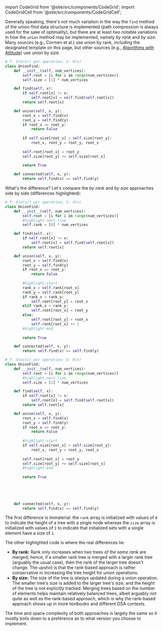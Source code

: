 import CodeGrid from '@site/src/components/CodeGrid';
import CodeGridCell from '@site/src/components/CodeGridCell';

Generally speaking, there's not much variation in the way the `find` method of the union-find data structure is implemented (path compression is always used for the sake of optimality), but there are at least *two* notable variations in how the `union` method may be implemented, namely *by rank* and *by size*. Many sources (e.g., Cormen et al.) use union by rank, including the designated template on this page, but other sources (e.g., [Algorithms with Attitude](https://www.youtube.com/watch?v=axaOsCgpupk&list=PLSVu1-lON6LwGquZz42Mnf9qiJ1hvZxTf&index=3)) use union by size:

```python
# T: O(α(n)) per operation; S: O(n)
class UnionFind:
    def __init__(self, num_vertices):
        self.root = [i for i in range(num_vertices)]
        self.size = [1] * num_vertices

    def find(self, x):
        if self.root[x] != x:
            self.root[x] = self.find(self.root[x])
        return self.root[x]

    def union(self, x, y):
        root_x = self.find(x)
        root_y = self.find(y)
        if root_x == root_y:
            return False
        
        if self.size[root_x] > self.size[root_y]:
            root_x, root_y = root_y, root_x
            
        self.root[root_x] = root_y
        self.size[root_y] += self.size[root_x]
            
        return True

    def connected(self, x, y):
        return self.find(x) == self.find(y)
```

What's the difference? Let's compare the *by rank* and *by size* approaches side by side (differences highlighted):

<CodeGrid>
<CodeGridCell>

```python title="Union by rank"
# T: O(α(n)) per operation; S: O(n)
class UnionFind:
    def __init__(self, num_vertices):
        self.root = [i for i in range(num_vertices)]
        #highlight-next-line
        self.rank = [0] * num_vertices

    def find(self, x):
        if self.root[x] != x:
            self.root[x] = self.find(self.root[x])
        return self.root[x]

    def union(self, x, y):
        root_x = self.find(x)
        root_y = self.find(y)
        if root_x == root_y:
            return False
        
        #highlight-start
        rank_x = self.rank[root_x]
        rank_y = self.rank[root_y]
        if rank_x > rank_y:
            self.root[root_y] = root_x
        elif rank_x < rank_y:
            self.root[root_x] = root_y
        else:
            self.root[root_y] = root_x
            self.rank[root_x] += 1
        #highlight-end
            
        return True

    def connected(self, x, y):
        return self.find(x) == self.find(y)
```

</CodeGridCell>
<CodeGridCell>

```python title="Union by size"
# T: O(α(n)) per operation; S: O(n)
class UnionFind:
    def __init__(self, num_vertices):
        self.root = [i for i in range(num_vertices)]
        #highlight-next-line
        self.size = [1] * num_vertices

    def find(self, x):
        if self.root[x] != x:
            self.root[x] = self.find(self.root[x])
        return self.root[x]

    def union(self, x, y):
        root_x = self.find(x)
        root_y = self.find(y)
        if root_x == root_y:
            return False
        
        #highlight-start
        if self.size[root_x] > self.size[root_y]:
            root_x, root_y = root_y, root_x
            
        self.root[root_x] = root_y
        self.size[root_y] += self.size[root_x]
        #highlight-end
            
        return True

    
    
    

    def connected(self, x, y):
        return self.find(x) == self.find(y)
```

</CodeGridCell>
</CodeGrid>

The first difference is immaterial: the `rank` array is initialized with values of `0` to indicate the height of a tree with a single node whereas the `size` array is initialized with values of `1` to indicate that initialized sets with a single element have a size of `1`.

The other highlighted code is where the real differences lie:

- **By rank:** Rank only increases when two trees *of the same rank* are merged; hence, if a smaller rank tree is merged with a larger rank tree (arguably the usual case), then the rank of the larger tree doesn't change. The upshot is that the rank-based approach is rather conservative in increasing the tree height for union operations.
- **By size:** The size of the tree is *always* updated during a union operation. The smaller tree's size is added to the larger tree's size, and the height of the tree is not explicitly tracked. Merging trees based on the number of elements helps maintain relatively balanced trees, albeit arguably not quite as well as the rank-based approach, which is why the rank-based approach shows up in more textbooks and different DSA contexts.

The time and space complexity of both approaches is largely the same so it mostly boils down to a preference as to what version you choose to implement.